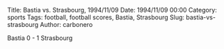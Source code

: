 Title: Bastia vs. Strasbourg, 1994/11/09
Date: 1994/11/09 00:00
Category: sports
Tags: football, football scores, Bastia, Strasbourg
Slug: bastia-vs-strasbourg
Author: carbonero


Bastia 0 - 1 Strasbourg
